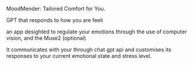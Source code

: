 MoodMender: Tailored Comfort for You.

GPT that responds to how you are feeli

an app desighted to regulate your emotions through the use of computer vision, and the Muse2 (optional)

It communicates with your through chat gpt api and customises its responses to your current emotional state and stress level.
